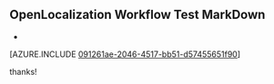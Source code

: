 ## OpenLocalization Workflow Test MarkDown
* 

[AZURE.INCLUDE [091261ae-2046-4517-bb51-d57455651f90](calleeMd1.md)]

 
thanks!
